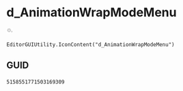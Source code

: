 # d_AnimationWrapModeMenu
![](/img/d_AnimationWrapModeMenu.png)

``` CSharp
EditorGUIUtility.IconContent("d_AnimationWrapModeMenu")
```
## GUID
```
5158551771503169309
```
